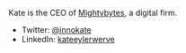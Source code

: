 Kate is the CEO of [Mightybytes](http://www.mightybytes.com), a digital firm.

- Twitter: [@innokate](https://twitter.com/innokate)
- LinkedIn: [kateeylerwerve](https://www.linkedin.com/in/kateeylerwerve)